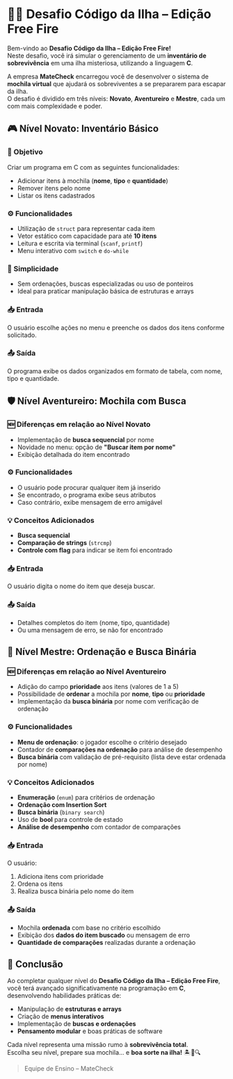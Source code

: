 # 🔫🎒 Desafio Código da Ilha – Edição Free Fire

Bem-vindo ao **Desafio Código da Ilha – Edição Free Fire!**  
Neste desafio, você irá simular o gerenciamento de um **inventário de sobrevivência** em uma ilha misteriosa, utilizando a linguagem **C**.

A empresa **MateCheck** encarregou você de desenvolver o sistema de **mochila virtual** que ajudará os sobreviventes a se prepararem para escapar da ilha.  
O desafio é dividido em três níveis: **Novato**, **Aventureiro** e **Mestre**, cada um com mais complexidade e poder.



## 🎮 Nível Novato: Inventário Básico

### 🚩 Objetivo

Criar um programa em C com as seguintes funcionalidades:

- Adicionar itens à mochila (**nome**, **tipo** e **quantidade**)
- Remover itens pelo nome
- Listar os itens cadastrados

### ⚙️ Funcionalidades

- Utilização de `struct` para representar cada item
- Vetor estático com capacidade para até **10 itens**
- Leitura e escrita via terminal (`scanf`, `printf`)
- Menu interativo com `switch` e `do-while`

### 🧠 Simplicidade

- Sem ordenações, buscas especializadas ou uso de ponteiros
- Ideal para praticar manipulação básica de estruturas e arrays

### 📥 Entrada

O usuário escolhe ações no menu e preenche os dados dos itens conforme solicitado.

### 📤 Saída

O programa exibe os dados organizados em formato de tabela, com nome, tipo e quantidade.



## 🛡️ Nível Aventureiro: Mochila com Busca

### 🆕 Diferenças em relação ao Nível Novato

- Implementação de **busca sequencial** por nome
- Novidade no menu: opção de **"Buscar item por nome"**
- Exibição detalhada do item encontrado

### ⚙️ Funcionalidades

- O usuário pode procurar qualquer item já inserido
- Se encontrado, o programa exibe seus atributos
- Caso contrário, exibe mensagem de erro amigável

### 💡 Conceitos Adicionados

- **Busca sequencial**
- **Comparação de strings** (`strcmp`)
- **Controle com flag** para indicar se item foi encontrado

### 📥 Entrada

O usuário digita o nome do item que deseja buscar.

### 📤 Saída

- Detalhes completos do item (nome, tipo, quantidade)
- Ou uma mensagem de erro, se não for encontrado



## 🧠 Nível Mestre: Ordenação e Busca Binária

### 🆕 Diferenças em relação ao Nível Aventureiro

- Adição do campo **prioridade** aos itens (valores de 1 a 5)
- Possibilidade de **ordenar** a mochila por **nome**, **tipo** ou **prioridade**
- Implementação da **busca binária** por nome com verificação de ordenação

### ⚙️ Funcionalidades

- **Menu de ordenação**: o jogador escolhe o critério desejado
- Contador de **comparações na ordenação** para análise de desempenho
- **Busca binária** com validação de pré-requisito (lista deve estar ordenada por nome)

### 💡 Conceitos Adicionados

- **Enumeração** (`enum`) para critérios de ordenação
- **Ordenação com Insertion Sort**
- **Busca binária** (`binary search`)
- Uso de **bool** para controle de estado
- **Análise de desempenho** com contador de comparações

### 📥 Entrada

O usuário:

1. Adiciona itens com prioridade
2. Ordena os itens
3. Realiza busca binária pelo nome do item

### 📤 Saída

- Mochila **ordenada** com base no critério escolhido
- Exibição dos **dados do item buscado** ou mensagem de erro
- **Quantidade de comparações** realizadas durante a ordenação



## 🏁 Conclusão

Ao completar qualquer nível do **Desafio Código da Ilha – Edição Free Fire**, você terá avançado significativamente na programação em **C**, desenvolvendo habilidades práticas de:

- Manipulação de **estruturas e arrays**
- Criação de **menus interativos**
- Implementação de **buscas e ordenações**
- **Pensamento modular** e boas práticas de software

Cada nível representa uma missão rumo à **sobrevivência total**.  
Escolha seu nível, prepare sua mochila... e **boa sorte na ilha!** 🏝️💼🔍

> Equipe de Ensino – MateCheck
```

